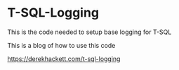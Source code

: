 # T-SQL-Logging
This is the code needed to setup base logging for T-SQL

This is a blog of how to use this code 

https://derekhackett.com/t-sql-logging
